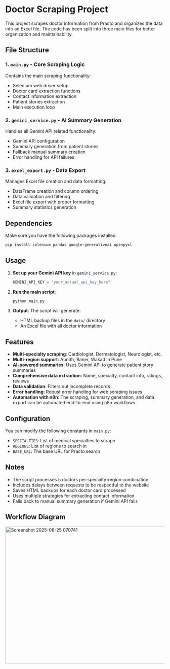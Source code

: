 # Doctor Scraping Project

This project scrapes doctor information from Practo and organizes the data into an Excel file. The code has been split into three main files for better organization and maintainability.

## File Structure

### 1. `main.py` - Core Scraping Logic
Contains the main scraping functionality:
- Selenium web driver setup
- Doctor card extraction functions
- Contact information extraction
- Patient stories extraction
- Main execution loop

### 2. `gemini_service.py` - AI Summary Generation
Handles all Gemini API related functionality:
- Gemini API configuration
- Summary generation from patient stories
- Fallback manual summary creation
- Error handling for API failures

### 3. `excel_export.py` - Data Export
Manages Excel file creation and data formatting:
- DataFrame creation and column ordering
- Data validation and filtering
- Excel file export with proper formatting
- Summary statistics generation

## Dependencies

Make sure you have the following packages installed:
```bash
pip install selenium pandas google-generativeai openpyxl
```

## Usage

1. **Set up your Gemini API key** in `gemini_service.py`:
   ```python
   GEMINI_API_KEY = "your_actual_api_key_here"
   ```

2. **Run the main script**:
   ```bash
   python main.py
   ```

3. **Output**: The script will generate:
   - HTML backup files in the `data/` directory
   - An Excel file with all doctor information

## Features

- **Multi-specialty scraping**: Cardiologist, Dermatologist, Neurologist, etc.
- **Multi-region support**: Aundh, Baner, Wakad in Pune
- **AI-powered summaries**: Uses Gemini API to generate patient story summaries
- **Comprehensive data extraction**: Name, specialty, contact info, ratings, reviews
- **Data validation**: Filters out incomplete records
- **Error handling**: Robust error handling for web scraping issues
- **Automation with n8n**: The scraping, summary generation, and data export can be automated end-to-end using n8n workflows.

## Configuration

You can modify the following constants in `main.py`:
- `SPECIALTIES`: List of medical specialties to scrape
- `REGIONS`: List of regions to search in
- `BASE_URL`: The base URL for Practo search

## Notes

- The script processes 5 doctors per specialty-region combination
- Includes delays between requests to be respectful to the website
- Saves HTML backups for each doctor card processed
- Uses multiple strategies for extracting contact information
- Falls back to manual summary generation if Gemini API fails

## Workflow Diagram


<img width="1235" height="432" alt="Screenshot 2025-08-25 070741" src="https://github.com/user-attachments/assets/8e9fd2a1-f42a-4672-9fb2-d0eaaacc4cfb" />

